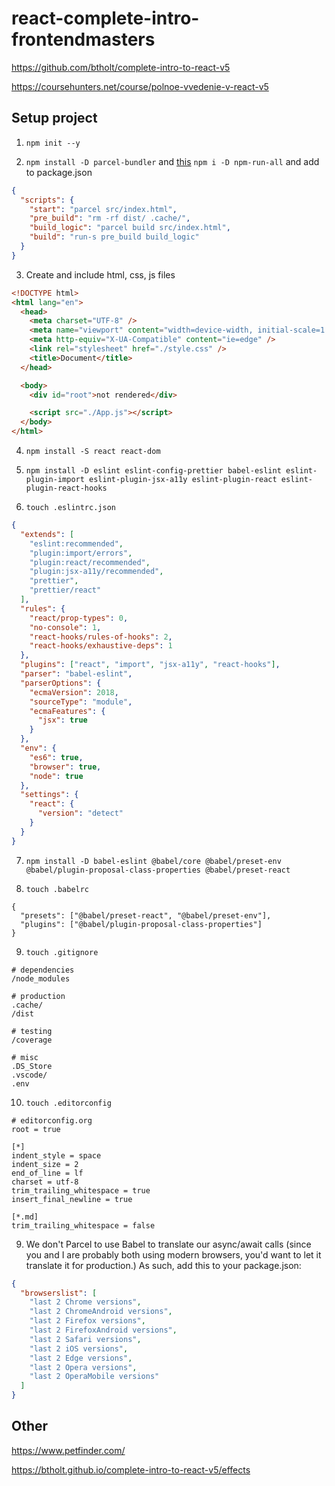 # react-complete-intro-frontendmasters

https://github.com/btholt/complete-intro-to-react-v5

https://coursehunters.net/course/polnoe-vvedenie-v-react-v5

## Setup project

1. `npm init --y`

2. `npm install -D parcel-bundler` and [this](https://stackoverflow.com/a/50945539) `npm i -D npm-run-all` and add to package.json

```json
{
  "scripts": {
    "start": "parcel src/index.html",
    "pre_build": "rm -rf dist/ .cache/",
    "build_logic": "parcel build src/index.html",
    "build": "run-s pre_build build_logic"
  }
}
```

3. Create and include html, css, js files

```html
<!DOCTYPE html>
<html lang="en">
  <head>
    <meta charset="UTF-8" />
    <meta name="viewport" content="width=device-width, initial-scale=1.0" />
    <meta http-equiv="X-UA-Compatible" content="ie=edge" />
    <link rel="stylesheet" href="./style.css" />
    <title>Document</title>
  </head>

  <body>
    <div id="root">not rendered</div>

    <script src="./App.js"></script>
  </body>
</html>
```

4. `npm install -S react react-dom`

5. `npm install -D eslint eslint-config-prettier babel-eslint eslint-plugin-import eslint-plugin-jsx-a11y eslint-plugin-react eslint-plugin-react-hooks`

6. `touch .eslintrc.json`

```json
{
  "extends": [
    "eslint:recommended",
    "plugin:import/errors",
    "plugin:react/recommended",
    "plugin:jsx-a11y/recommended",
    "prettier",
    "prettier/react"
  ],
  "rules": {
    "react/prop-types": 0,
    "no-console": 1,
    "react-hooks/rules-of-hooks": 2,
    "react-hooks/exhaustive-deps": 1
  },
  "plugins": ["react", "import", "jsx-a11y", "react-hooks"],
  "parser": "babel-eslint",
  "parserOptions": {
    "ecmaVersion": 2018,
    "sourceType": "module",
    "ecmaFeatures": {
      "jsx": true
    }
  },
  "env": {
    "es6": true,
    "browser": true,
    "node": true
  },
  "settings": {
    "react": {
      "version": "detect"
    }
  }
}
```

7. `npm install -D babel-eslint @babel/core @babel/preset-env @babel/plugin-proposal-class-properties @babel/preset-react`

8. `touch .babelrc`

```
{
  "presets": ["@babel/preset-react", "@babel/preset-env"],
  "plugins": ["@babel/plugin-proposal-class-properties"]
}
```

9. `touch .gitignore`

```
# dependencies
/node_modules

# production
.cache/
/dist

# testing
/coverage

# misc
.DS_Store
.vscode/
.env
```

10. `touch .editorconfig`

```
# editorconfig.org
root = true

[*]
indent_style = space
indent_size = 2
end_of_line = lf
charset = utf-8
trim_trailing_whitespace = true
insert_final_newline = true

[*.md]
trim_trailing_whitespace = false
```

9. We don't Parcel to use Babel to translate our async/await calls (since you and I are probably both using modern browsers, you'd want to let it translate it for production.) As such, add this to your package.json:

```json
{
  "browserslist": [
    "last 2 Chrome versions",
    "last 2 ChromeAndroid versions",
    "last 2 Firefox versions",
    "last 2 FirefoxAndroid versions",
    "last 2 Safari versions",
    "last 2 iOS versions",
    "last 2 Edge versions",
    "last 2 Opera versions",
    "last 2 OperaMobile versions"
  ]
}
```

## Other

https://www.petfinder.com/

https://btholt.github.io/complete-intro-to-react-v5/effects
